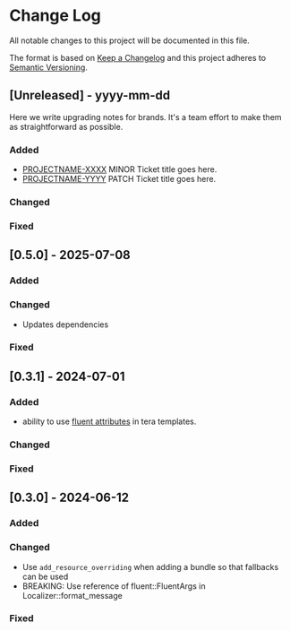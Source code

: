 # Change Log
All notable changes to this project will be documented in this file.

The format is based on [Keep a Changelog](http://keepachangelog.com/)
and this project adheres to [Semantic Versioning](http://semver.org/).

## [Unreleased] - yyyy-mm-dd

Here we write upgrading notes for brands. It's a team effort to make them as
straightforward as possible.

### Added
- [PROJECTNAME-XXXX](http://tickets.projectname.com/browse/PROJECTNAME-XXXX)
  MINOR Ticket title goes here.
- [PROJECTNAME-YYYY](http://tickets.projectname.com/browse/PROJECTNAME-YYYY)
  PATCH Ticket title goes here.

### Changed

### Fixed

## [0.5.0] - 2025-07-08

### Added

### Changed
- Updates dependencies

### Fixed

## [0.3.1] - 2024-07-01

### Added
- ability to use [fluent attributes](https://projectfluent.org/fluent/guide/attributes.html) in tera templates.

### Changed

### Fixed

## [0.3.0] - 2024-06-12

### Added

### Changed
 - Use `add_resource_overriding` when adding a bundle so that fallbacks can be used
 - BREAKING: Use reference of fluent::FluentArgs in Localizer::format_message

### Fixed
